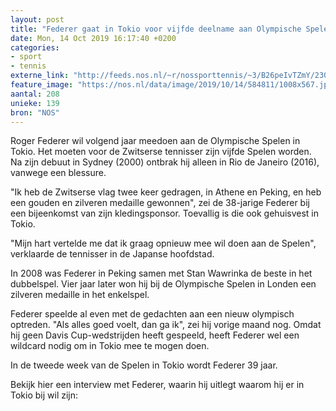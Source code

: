 ```yaml
---
layout: post
title: "Federer gaat in Tokio voor vijfde deelname aan Olympische Spelen"
date: Mon, 14 Oct 2019 16:17:40 +0200
categories: 
- sport 
- tennis 
externe_link: "http://feeds.nos.nl/~r/nossporttennis/~3/B26peIvTZmY/2306105"
feature_image: "https://nos.nl/data/image/2019/10/14/584811/1008x567.jpg"
aantal: 208
unieke: 139
bron: "NOS"
---
```


<p>Roger Federer wil volgend jaar meedoen aan de Olympische Spelen in Tokio. Het moeten voor de Zwitserse tennisser zijn vijfde Spelen worden. Na zijn debuut in Sydney (2000) ontbrak hij alleen in Rio de Janeiro (2016), vanwege een blessure.</p>
<p>"Ik heb de Zwitserse vlag twee keer gedragen, in Athene en Peking, en heb een gouden en zilveren medaille gewonnen", zei de 38-jarige Federer bij een bijeenkomst van zijn kledingsponsor. Toevallig is die ook gehuisvest in Tokio.</p>
<p>"Mijn hart vertelde me dat ik graag opnieuw mee wil doen aan de Spelen", verklaarde de tennisser in de Japanse hoofdstad.</p>
<p>In 2008 was Federer in Peking samen met Stan Wawrinka de beste in het dubbelspel. Vier jaar later won hij bij de Olympische Spelen in Londen een zilveren medaille in het enkelspel.</p>
<p>Federer speelde al even met de gedachten aan een nieuw olympisch optreden. "Als alles goed voelt, dan ga ik", zei hij vorige maand nog. Omdat hij geen Davis Cup-wedstrijden heeft gespeeld, heeft Federer wel een wildcard nodig om in Tokio mee te mogen doen.</p>
<p>In de tweede week van de Spelen in Tokio wordt Federer 39 jaar.</p>
<p>Bekijk hier een interview met Federer, waarin hij uitlegt waarom hij er in Tokio bij wil zijn: </p><img src="http://feeds.feedburner.com/~r/nossporttennis/~4/B26peIvTZmY" height="1" width="1" alt=""/>
